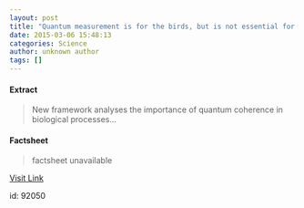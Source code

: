 ```yaml
---
layout: post
title: "Quantum measurement is for the birds, but is not essential for plants"
date: 2015-03-06 15:48:13
categories: Science
author: unknown author
tags: []
---
```



#### Extract
>New framework analyses the importance of quantum coherence in biological processes...

#### Factsheet
>factsheet unavailable

[Visit Link](http://feedproxy.google.com/~r/PhysicsWorld/~3/mehhzswUxgE/quantum-measurement-is-for-the-birds-but-is-not-essential-for-plants)

id:   92050


